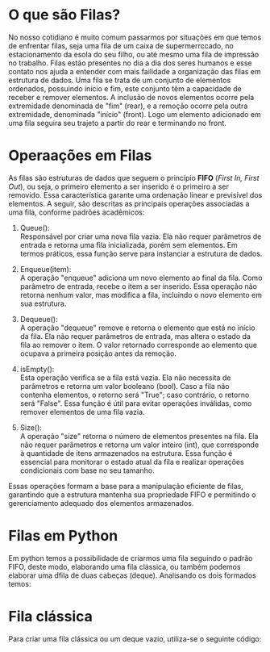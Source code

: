 # O que são Filas?

No nosso cotidiano é muito comum passarmos por situações em que temos de enfrentar filas, seja uma fila de um caixa de supermerrccado, no estacionamento da esola do seu filho, ou até mesmo uma fila de impressão no trabalho. Filas estão presentes no dia a dia dos seres humanos e esse contato nos ajuda a entender com mais failidade a organização das filas em estrutura de dados.
Uma fila se trata de um conjunto de elementos ordenados, possuindo início e fim, este conjunto têm a capacidade de receber e remover elementos. A inclusão de novos elementos ocorre pela extremidade denominada de "fim" (rear), e a remoção ocorre pela outra extremidade, denominada "início" (front). Logo um elemento adicionado em uma fila seguira seu trajeto a partir do rear e terminando no front. 

# Operaações em Filas

As filas são estruturas de dados que seguem o princípio **FIFO** (*First In, First Out*), ou seja, o primeiro elemento a ser inserido é o primeiro a ser removido. Essa característica garante uma ordenação linear e previsível dos elementos. A seguir, são descritas as principais operações associadas a uma fila, conforme padrões acadêmicos:

1. Queue():  
   Responsável por criar uma nova fila vazia. Ela não requer parâmetros de entrada e retorna uma fila inicializada, porém sem elementos. Em termos práticos, essa função serve para instanciar a estrutura de dados.

2. Enqueue(item):  
   A operação "enqueue" adiciona um novo elemento ao final da fila. Como parâmetro de entrada, recebe o item a ser inserido. Essa operação não retorna nenhum valor, mas modifica a fila, incluindo o novo elemento em sua estrutura.

3. Dequeue():  
   A operação "dequeue" remove e retorna o elemento que está no início da fila. Ela não requer parâmetros de entrada, mas altera o estado da fila ao remover o item. O valor retornado corresponde ao elemento que ocupava a primeira posição antes da remoção.

4. isEmpty():  
   Esta operação verifica se a fila está vazia. Ela não necessita de parâmetros e retorna um valor booleano (bool). Caso a fila não contenha elementos, o retorno será "True"; caso contrário, o retorno será "False". Essa função é útil para evitar operações inválidas, como remover elementos de uma fila vazia.

5. Size():  
   A operação "size" retorna o número de elementos presentes na fila. Ela não requer parâmetros e retorna um valor inteiro (int), que corresponde à quantidade de itens armazenados na estrutura. Essa função é essencial para monitorar o estado atual da fila e realizar operações condicionais com base no seu tamanho.

Essas operações formam a base para a manipulação eficiente de filas, garantindo que a estrutura mantenha sua propriedade FIFO e permitindo o gerenciamento adequado dos elementos armazenados.

# Filas em Python

Em python temos a possibilidade de criarmos uma fila seguindo o padrão FIFO, deste modo, elaborando uma fila clássica, ou também podemos elaborar uma dfila de duas cabeças (deque). Analisando os dois formados temos:

# Fila clássica

Para criar uma fila clássica ou um deque vazio, utiliza-se o seguinte código:



